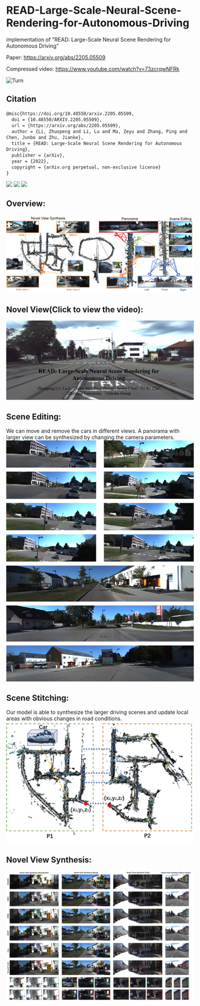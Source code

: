 # READ-Large-Scale-Neural-Scene-Rendering-for-Autonomous-Driving
implementation of "READ:  Large-Scale Neural Scene Rendering for Autonomous Driving"

Paper: https://arxiv.org/abs/2205.05509

Compressed video: https://www.youtube.com/watch?v=73zcrqwNFRk


![Turn](https://user-images.githubusercontent.com/24960306/168002213-c7c49209-d2bf-489d-9f84-aac2fe6b757b.gif)


## Citation

```
@misc{https://doi.org/10.48550/arxiv.2205.05509,
  doi = {10.48550/ARXIV.2205.05509},
  url = {https://arxiv.org/abs/2205.05509},  
  author = {Li, Zhuopeng and Li, Lu and Ma, Zeyu and Zhang, Ping and Chen, Junbo and Zhu, Jianke},  
  title = {READ: Large-Scale Neural Scene Rendering for Autonomous Driving},  
  publisher = {arXiv},  
  year = {2022},  
  copyright = {arXiv.org perpetual, non-exclusive license}
}
```

<p float="left">
<img src="https://user-images.githubusercontent.com/24960306/168012420-468478de-1db5-430d-bdd2-b52755477cd3.gif" width="33%">
<img src="https://user-images.githubusercontent.com/24960306/168014170-b964a639-25de-4290-8e91-dc3d3f66ab7c.gif" width="33%">
<img src="https://user-images.githubusercontent.com/24960306/168012387-ff471fcf-f617-4844-a4d6-bfbf52753d03.gif" width="33%">

</p>

## Overview: 

![contents](./image/main.jpg)




<!--- 
# [![Watch the video](https://i.ytimg.com/an_webp/kC-bwky4e7Q/mqdefault_6s.webp?du=3000&sqp=CIDh7JMG&rs=AOn4CLAE5KzsOlrQzpZVB2DYJbC4UMOhGQ)](https://youtu.be/kC-bwky4e7Q)
[<img src="https://i.ytimg.com/an_webp/kC-bwky4e7Q/mqdefault_6s.webp?du=3000&sqp=CIDh7JMG&rs=AOn4CLAE5KzsOlrQzpZVB2DYJbC4UMOhGQ" width="60%">](https://youtu.be/73zcrqwNFRk)
--> 



## Novel View(Click to view the video):

[![Watch the video](./image/video.png)](https://youtu.be/73zcrqwNFRk)

##  Scene Editing:

We can move and remove the cars in different views. A panorama with larger view can be synthesized by changing the camera parameters.
![contents](./image/SceneEdit.jpg)


## Scene Stitching:

Our model is able to synthesize the larger driving scenes and update local areas with obvious changes in road conditions. 
![contents](./image/Scene_Stitching.jpg)

## Novel View Synthesis:

![contents](./image/NovelView.jpg)

